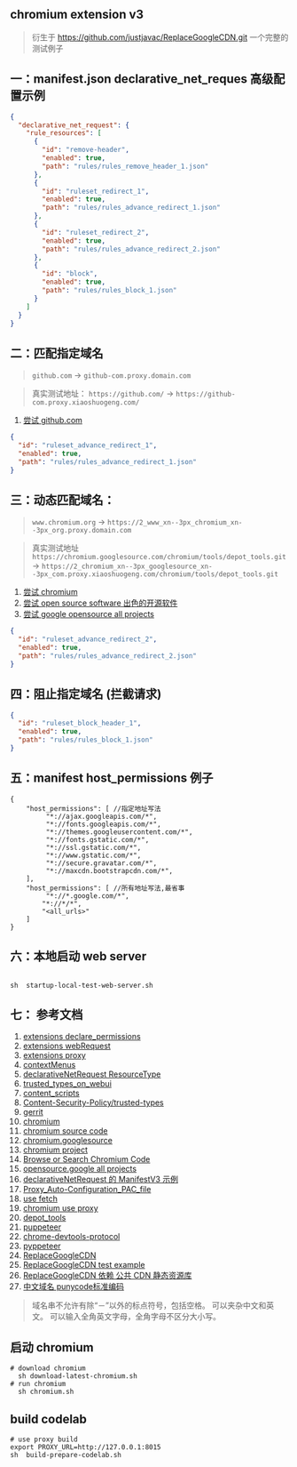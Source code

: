 ## chromium extension v3
> 衍生于 https://github.com/justjavac/ReplaceGoogleCDN.git 
> 一个完整的 测试例子

## 一：manifest.json declarative_net_reques 高级配置示例

```json
{
  "declarative_net_request": {
    "rule_resources": [
      {
        "id": "remove-header",
        "enabled": true,
        "path": "rules/rules_remove_header_1.json"
      },
      {
        "id": "ruleset_redirect_1",
        "enabled": true,
        "path": "rules/rules_advance_redirect_1.json"
      },
      {
        "id": "ruleset_redirect_2",
        "enabled": true,
        "path": "rules/rules_advance_redirect_2.json"
      },
      {
        "id": "block",
        "enabled": true,
        "path": "rules/rules_block_1.json"
      }
    ]
  }
}
```

## 二：匹配指定域名

> `github.com` -> `github-com.proxy.domain.com`

> 真实测试地址： `https://github.com/` -> `https://github-com.proxy.xiaoshuogeng.com/`

1. [尝试 github.com ](https://github.com/)

```json
{
  "id": "ruleset_advance_redirect_1",
  "enabled": true,
  "path": "rules/rules_advance_redirect_1.json"
}
```

## 三：动态匹配域名：

> `www.chromium.org` -> `https://2_www_xn--3px_chromium_xn--3px_org.proxy.domain.com`

> 真实测试地址 `https://chromium.googlesource.com/chromium/tools/depot_tools.git` -> `https://2_chromium_xn--3px_googlesource_xn--3px_com.proxy.xiaoshuogeng.com/chromium/tools/depot_tools.git`

1. [尝试 chromium ](https://chromium.googlesource.com/chromium/src/+/main/docs/linux/build_instructions.md)
2. [尝试 open source software 出色的开源软件 ](https://summerofcode.withgoogle.com/programs/2022/organizations)
3. [尝试 google opensource all projects ](https://cs.opensource.google/)

```json
{
  "id": "ruleset_advance_redirect_2",
  "enabled": true,
  "path": "rules/rules_advance_redirect_2.json"
}
```

## 四：阻止指定域名 (拦截请求)

```json
{
  "id": "ruleset_block_header_1",
  "enabled": true,
  "path": "rules/rules_block_1.json"
}
```

## 五：manifest host_permissions 例子

```
{
    "host_permissions": [ //指定地址写法
         "*://ajax.googleapis.com/*",
         "*://fonts.googleapis.com/*",
         "*://themes.googleusercontent.com/*",
         "*://fonts.gstatic.com/*",
         "*://ssl.gstatic.com/*",
         "*://www.gstatic.com/*",
         "*://secure.gravatar.com/*",
         "*://maxcdn.bootstrapcdn.com/*",
    ],
    "host_permissions": [ //所有地址写法,最省事
         "*://*.google.com/*",
        "*://*/*",
        "<all_urls>"
    ]
}
```

## 六：本地启动 web server

```shell

sh  startup-local-test-web-server.sh

```

## 七： 参考文档

1. [extensions declare_permissions ](https://developer.chrome.com/docs/extensions/mv3/declare_permissions/)
2. [extensions webRequest](https://developer.chrome.com/docs/extensions/reference/webRequest/#event-onHeadersReceived)
3. [extensions proxy](https://developer.chrome.com/docs/extensions/reference/proxy/)
4. [contextMenus](https://developer.chrome.com/docs/extensions/reference/contextMenus//docs/extensions/reference/contextMenus/)
5. [declarativeNetRequest ResourceType](https://developer.chrome.com/docs/extensions/reference/declarativeNetRequest/#type-ResourceType)
6. [trusted_types_on_webui](https://chromium.googlesource.com/chromium/src/+/refs/heads/main/docs/trusted_types_on_webui.md)
7. [content_scripts](https:////developer.chrome.com/docs/extensions/mv3/content_scripts/)
8. [Content-Security-Policy/trusted-types](https://developer.mozilla.org/en-US/docs/Web/HTTP/Headers/Content-Security-Policy/trusted-types)
9. [gerrit](https://gerrit.googlesource.com/gerrit)
10. [chromium](https://www.chromium.org)
11. [chromium source code](https://chromium.googlesource.com/chromium/src/+/main/docs/get_the_code.md)
12. [chromium.googlesource](https://chromium.googlesource.com/chromium/src)
13. [chromium project](https://source.chromium.org/chromium)
14. [Browse or Search Chromium Code](https://source.chromium.org/chromium)
15. [opensource.google all projects ](https://cs.opensource.google/)
16. [declarativeNetRequest 的 ManifestV3 示例](https://52sbl.cn/discussion/1754.html)
17. [Proxy_Auto-Configuration_PAC_file](https://developer.mozilla.org/en-US/docs/Web/HTTP/Proxy_servers_and_tunneling/Proxy_Auto-Configuration_PAC_file)
18. [use fetch](https://developer.mozilla.org/zh-CN/docs/Web/API/Fetch_API/Using_Fetch)
19. [chromium use proxy](https://www.chromium.org/developers/design-documents/network-settings/)
20. [depot_tools](https://chromium.googlesource.com/chromium/tools/depot_tools.git)
21. [puppeteer](https://github.com/puppeteer/puppeteer.git)
22. [chrome-devtools-protocol](https://github.com/ChromeDevTools/awesome-chrome-devtools#chrome-devtools-protocol)
23. [pyppeteer](https://github.com/pyppeteer/pyppeteer.git)
24. [ReplaceGoogleCDN](https://github.com/justjavac/ReplaceGoogleCDN.git)
25. [ReplaceGoogleCDN test example](https://github.com/justjavac/ReplaceGoogleCDN/tree/master/extension/test)
26. [ReplaceGoogleCDN 依赖 公共 CDN 静态资源库 ](https://github.com/justjavac/ReplaceGoogleCDN/tree/master/extension/test)
27. [中文域名 punycode标准编码](https://en.wikipedia.org/wiki/Punycode)

> 域名串不允许有除“－”以外的标点符号，包括空格。 可以夹杂中文和英文。 可以输入全角英文字母，全角字母不区分大小写。


## 启动 chromium

```shell
# download chromium
  sh download-latest-chromium.sh
# run chromium
  sh chromium.sh

```

## build codelab

```shell
# use proxy build
export PROXY_URL=http://127.0.0.1:8015
sh  build-prepare-codelab.sh

```

